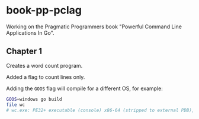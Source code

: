 # book-pp-pclag

Working on the Pragmatic Programmers book "Powerful Command Line Applications In Go".

## Chapter 1

Creates a word count program.

Added a flag to count lines only.

Adding the `GOOS` flag will compile for a different OS, for example:

```bash
GOOS=windows go build
file wc
# wc.exe: PE32+ executable (console) x86-64 (stripped to external PDB), for MS Windows
```
